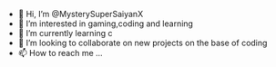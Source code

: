 - 👋 Hi, I’m @MysterySuperSaiyanX
- 👀 I’m interested in gaming,coding and learning 
- 🌱 I’m currently learning c 
- 💞️ I’m looking to collaborate on new projects on the base of coding
- 📫 How to reach me ...

<!---
MysterySuperSaiyanX/MysterySuperSaiyanX is a ✨ special ✨ repository because its `README.md` (this file) appears on your GitHub profile.
You can click the Preview link to take a look at your changes.
--->
